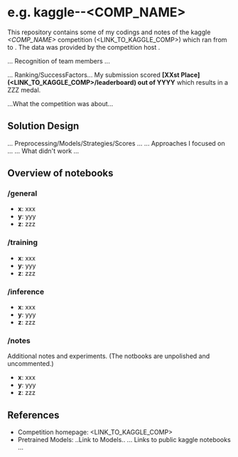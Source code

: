 # <REPONAME> e.g. kaggle-<YEAR>-<COMP_NAME>
  
This repository contains some of my codings and notes of the <YEAR> kaggle *<COMP_NAME>* competition (<LINK_TO_KAGGLE_COMP>) which ran from <FROM> to <TO>. The data was provided by the competition host <HOSTNAME>.

... Recognition of team members ...

... Ranking/SuccessFactors...
My submission scored **[XXst Place](<LINK_TO_KAGGLE_COMP>/leaderboard) out of YYYY** which results in a ZZZ medal.

...What the competition was about...


## Solution Design
... Preprocessing/Models/Strategies/Scores ...
... Approaches I focused on ...
... What didn't work ...



## Overview of notebooks
### /general
- **x**: xxx
- **y**: yyy
- **z**: zzz

### /training
- **x**: xxx
- **y**: yyy
- **z**: zzz

### /inference
- **x**: xxx
- **y**: yyy
- **z**: zzz

### /notes
Additional notes and experiments. (The notbooks are unpolished and uncommented.)
- **x**: xxx
- **y**: yyy
- **z**: zzz

## References
- Competition homepage: <LINK_TO_KAGGLE_COMP>
- Pretrained Models: ..Link to Models..
... Links to public kaggle notebooks ...
